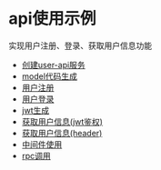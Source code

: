 # api使用示例

实现用户注册、登录、获取用户信息功能


- [创建user-api服务](https://www.yuque.com/tal-tech/go-zero/yl1u2m)
- [model代码生成](https://www.yuque.com/tal-tech/go-zero/zciq2s)
- [用户注册](https://www.yuque.com/tal-tech/go-zero/ggxtzk)
- [用户登录](https://www.yuque.com/tal-tech/go-zero/tklhz6)
- [jwt生成](https://www.yuque.com/tal-tech/go-zero/xx08s9)
- [获取用户信息(jwt鉴权)](https://www.yuque.com/tal-tech/go-zero/kmyqmd)
- [获取用户信息(header)](https://www.yuque.com/tal-tech/go-zero/vf73ms)
- [中间件使用](https://www.yuque.com/tal-tech/go-zero/px1ksz)
- [rpc调用](https://www.yuque.com/tal-tech/go-zero/vr162e)


<Vssue title="API使用示例" />
